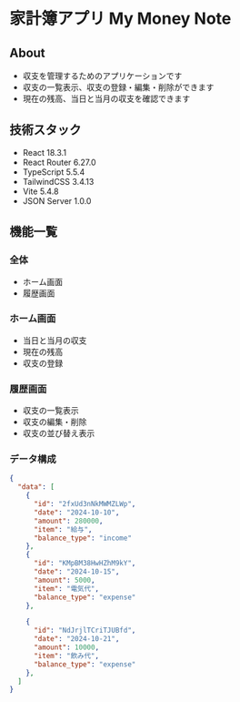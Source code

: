 # 家計簿アプリ My Money Note

## About
- 収支を管理するためのアプリケーションです
- 収支の一覧表示、収支の登録・編集・削除ができます
- 現在の残高、当日と当月の収支を確認できます

## 技術スタック
- React 18.3.1
- React Router 6.27.0
- TypeScript 5.5.4
- TailwindCSS 3.4.13
- Vite 5.4.8
- JSON Server 1.0.0

## 機能一覧
### 全体
- ホーム画面
- 履歴画面

### ホーム画面
- 当日と当月の収支
- 現在の残高
- 収支の登録

### 履歴画面
- 収支の一覧表示
- 収支の編集・削除
- 収支の並び替え表示

### データ構成
```json
{
  "data": [
    {
      "id": "2fxUd3nNkMWMZLWp",
      "date": "2024-10-10",
      "amount": 280000,
      "item": "給与",
      "balance_type": "income"
    },
    {
      "id": "KMpBM38HwHZhM9kY",
      "date": "2024-10-15",
      "amount": 5000,
      "item": "電気代",
      "balance_type": "expense"
    },

    {
      "id": "NdJrjlTCriTJUBfd",
      "date": "2024-10-21",
      "amount": 10000,
      "item": "飲み代",
      "balance_type": "expense"
    },
  ]
}
```

